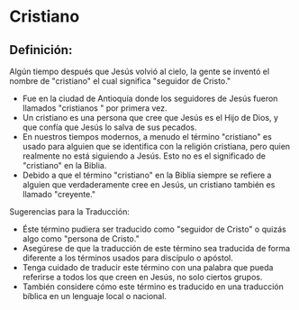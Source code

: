 # Cristiano

## Definición: 

Algún tiempo después que Jesús volvió al cielo, la gente se inventó el nombre de "cristiano" el cual significa "seguidor de Cristo."

* Fue en la ciudad de Antioquía donde los seguidores de Jesús  fueron llamados "cristianos " por primera vez.
* Un cristiano es una persona que cree que Jesús es el Hijo de Dios, y que confía que Jesús lo salva de sus pecados.
* En nuestros tiempos modernos, a menudo el término "cristiano" es usado para alguien que se identifica con la religión cristiana, pero quien realmente no está siguiendo a Jesús. Esto no es el significado de "cristiano" en la Biblia.
* Debido a que el término "cristiano" en la Biblia siempre se refiere a alguien que verdaderamente cree en Jesús, un cristiano  también es llamado "creyente."

Sugerencias para la Traducción:

* Éste término pudiera ser traducido como "seguidor de Cristo" o quizás algo como "persona de Cristo."
* Asegúrese de que la traducción de este término sea traducida de forma diferente a los términos usados para discípulo o apóstol.
* Tenga cuidado de traducir este término con una palabra que pueda referirse a todos los que creen en Jesús, no solo ciertos grupos.
* También considere cómo este término es traducido en una traducción bíblica en un lenguaje local o nacional.

